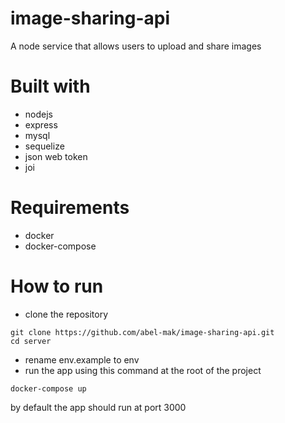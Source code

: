 # image-sharing-api
A node service that allows users to upload and share images

# Built with
- nodejs
- express
- mysql
- sequelize
- json web token
- joi

# Requirements
- docker
- docker-compose

# How to run
- clone the repository
```
git clone https://github.com/abel-mak/image-sharing-api.git
cd server
```
- rename env.example to env
- run the app using this command at the root of the project
```
docker-compose up
```
by default the app should run at port 3000
